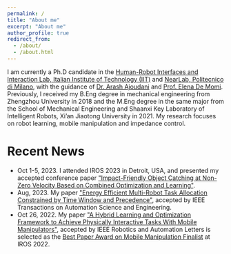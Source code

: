 ```yaml
---
permalink: /
title: "About me"
excerpt: "About me"
author_profile: true
redirect_from: 
  - /about/
  - /about.html
---
```


I am currently a Ph.D candidate in the [Human-Robot Interfaces and Interaction Lab, Italian Institute of Technology (IIT)](https://hri.iit.it) and [NearLab, Politecnico di Milano](https://nearlab.polimi.it/medical/), with the guidance of [Dr. Arash Ajoudani](https://hri.iit.it/our-staff-details/-/people/arash-ajoudani) and [Prof. Elena De Momi](https://nearlab.polimi.it/medical/elenadem/).
Previously, I received my B.Eng degree in mechanical engineering from Zhengzhou University in 2018 and the M.Eng degree in the same major from the School of Mechanical Engineering and Shaanxi Key Laboratory of Intelligent Robots, Xi’an Jiaotong University in 2021.
My research focuses on robot learning, mobile manipulation and impedance control.

# Recent News
* Oct 1-5, 2023. I attended IROS 2023 in Detroit, USA, and presented my accepted conference paper ["Impact-Friendly Object Catching at Non-Zero Velocity Based on Combined Optimization and Learning"](https://arxiv.org/abs/2209.12563). 
* Aug, 2023. My paper ["Energy Efficient Multi-Robot Task Allocation Constrained by Time Window and Precedence"](https://ieeexplore.ieee.org/abstract/document/10252157), accepted by IEEE Transactions on Automation Science and Engineering. 
* Oct 26, 2022. My paper ["A Hybrid Learning and Optimization Framework to Achieve Physically Interactive Tasks With Mobile Manipulators"](https://ieeexplore.ieee.org/abstract/document/9812501), accepted by IEEE Robotics and Automation Letters is selected as the [Best Paper Award on Mobile Manipulation Finalist](https://iros2022.org/2022/10/30/award-winners/) at IROS 2022. 



